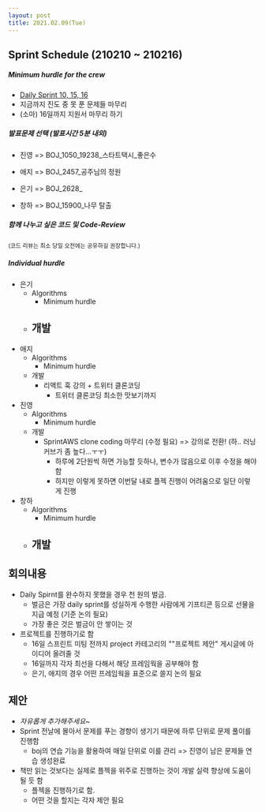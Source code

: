 ```yaml
---
layout: post
title: 2021.02.09(Tue)
---
```

## Sprint Schedule (210210 ~ 210216)

##### *Minimum hurdle for the crew*

- [Daily Sprint 10, 15, 16](https://www.acmicpc.net/group/practice/10234)
- 지금까지 진도 중 못 푼 문제들 마무리
- (소마) 16일까지 지원서 마무리 하기

##### *발표문제 선택 (발표시간 5분 내외)*

- 진영 => BOJ_1050_19238\_스타트택시\_좋은수

- 애지 => BOJ_2457_공주님의 정원

- 은기 => BOJ_2628_ 

- 창하 => BOJ_15900_나무 탈출

##### *함께 나누고 싶은 코드 및 Code-Review*

<small>(코드 리뷰는 최소 당일 오전에는 공유하길 권장합니다.)</small>

##### *Individual hurdle*

- 은기
  - Algorithms
    - Minimum hurdle
  - 개발
    - 
- 애지 
  - Algorithms
    - Minimum hurdle
  - 개발
    - 리액트 훅 강의 + 트위터 클론코딩
      - 트위터 클론코딩 최소한 맛보기까지
- 진영
  - Algorithms
    - Minimum hurdle
  - 개발
    - SprintAWS clone coding 마무리 (수정 필요) => 강의로 전환! (하.. 러닝커브가 좀 높다...ㅜㅜ)
      - 하루에 2단원씩 하면 가능할 듯하나, 변수가 많음으로 이후 수정을 해야함
      - 하지만 이렇게 못하면 이번달 내로 플젝 진행이 어려움으로 일단 이렇게 진행
- 창하
  - Algorithms
    - Minimum hurdle
  - 개발
    - 

## 회의내용

- Daily Spirnt를 완수하지 못했을 경우 천 원의 벌금. 
  - 벌금은 가장 daily sprint를 성실하게 수행한 사람에게 기프티콘 등으로 선물을 지급 예정 (기준 논의 필요)
  - 가장 좋은 것은 벌금이 안 쌓이는 것
- 프로젝트를 진행하기로 함
  - 16일 스프린트 미팅 전까지 project 카테고리의 ""프로젝트 제안" 게시글에 아이디어 올려줄 것
  - 16일까지 각자 최선을 다해서 해당 프레임웍을 공부해야 함
  - 은기, 애지의 경우 어떤 프레임웍을 표준으로 쓸지 논의 필요

## 제안

- *자유롭게 추가해주세요~*
- Sprint 전날에 몰아서 문제를 푸는 경향이 생기기 때문에 하루 단위로 문제 풀이를 진행함
  - boj의 연습 기능을 활용하여 매일 단위로 이를 관리 => 진영이 남은 문제들 연습 생성완료
- 책만 읽는 것보다는 실제로 플젝을 위주로 진행하는 것이 개발 실력 향상에 도움이 될 듯 함
  - 플젝을 진행하기로 함.
  - 어떤 것을 할지는 각자 제안 필요
